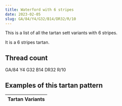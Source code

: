 ```yaml
---
title: Waterford with 6 stripes
date: 2023-02-05
slug: GA/84/Y4/G32/B14/DR32/R/10
---
```

This is a list of all the tartan sett variants with 6 stripes.

It is a 6 stripes tartan.


## Thread count
GA/84 Y4 G32 B14 DR32 R/10

## Examples of this tartan pattern

| Tartan Variants |
|---------------|
